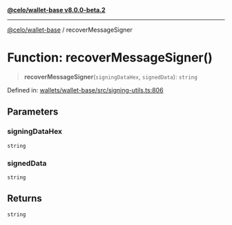 [**@celo/wallet-base v8.0.0-beta.2**](../README.md)

***

[@celo/wallet-base](../README.md) / recoverMessageSigner

# Function: recoverMessageSigner()

> **recoverMessageSigner**(`signingDataHex`, `signedData`): `string`

Defined in: [wallets/wallet-base/src/signing-utils.ts:806](https://github.com/celo-org/developer-tooling/blob/master/packages/sdk/wallets/wallet-base/src/signing-utils.ts#L806)

## Parameters

### signingDataHex

`string`

### signedData

`string`

## Returns

`string`
